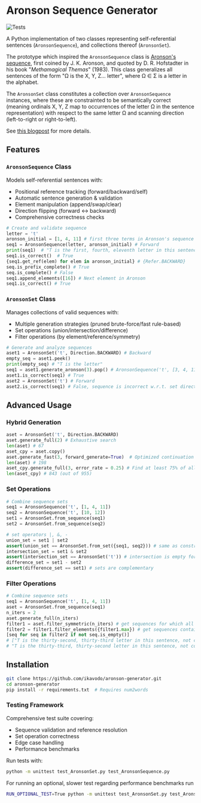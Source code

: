 # Aronson Sequence Generator

![Tests](https://img.shields.io/badge/tests-98%25%20coverage-green)

A Python implementation of two classes representing self-referential sentences (`AronsonSequence`), and collections thereof (`AronsonSet`). 

The prototype which inspired the `AronsonSequence` class is [Aronson's sequence](https://oeis.org/A005224), first coined by J. K. Aronson, and quoted by D. R. Hofstadter in his book "*Methamagical Themas*" (1983). This class generalizes all sentences of the form "Ω is the X, Y, Z... letter", where Ω $\in$ Σ is a letter in the alphabet.

The  `AronsonSet` class constitutes a collection over `AronsonSequence` instances, where these are constrainted to be semantically correct (meaning ordinals X, Y, Z map to occurrences of the letter Ω in the sentence representation) with respect to the same letter Ω and scanning direction (left-to-right or right-to-left).  

See [this blogpost](https://ikavodo.github.io/aronson-1/) for more details.

## Features

### `AronsonSequence` Class
Models self-referential sentences with:
- Positional reference tracking (forward/backward/self)
- Automatic sentence generation & validation
- Element manipulation (append/swap/clear)
- Direction flipping (forward ↔ backward)
- Comprehensive correctness checks

```python
# Create and validate sequence
letter = 't'
aronson_initial = [1, 4, 11] # first three terms in Aronson's sequence
seq1 = AronsonSequence(letter, aronson_initial) # Forward
print(seq1)  # "T is the first, fourth, eleventh letter in this sentence, not counting commas and spaces"
seq1.is_correct()  # True
{seq1.get_ref(elem) for elem in aronson_initial} # {Refer.BACKWARD}
seq.is_prefix_complete() # True
seq.is_complete() # False
seq1.append_elements([16]) # Next element in Aronson
seq1.is_correct() # True
```

### `AronsonSet` Class
Manages collections of valid sequences with:

- Multiple generation strategies (pruned brute-force/fast rule-based)
- Set operations (union/intersection/difference)
- Filter operations (by element/reference/symmetry)

```python
# Generate and analyze sequences
aset1 = AronsonSet('t', Direction.BACKWARD) # Backward
empty_seq = aset1.peek() 
print(empty_seq) # "T is the letter"
seq1 = aset1.generate_aronson(3).pop() # AronsonSequence('t', [3, 4, 11], Direction.BACKWARD)
aset1.is_correct(seq1) # True
aset2 = AronsonSet('t') # Forward
aset2.is_correct(seq1) # False, sequence is incorrect w.r.t. set direction
```

## Advanced Usage
### Hybrid Generation
```python
aset = AronsonSet('t', Direction.BACKWARD)
aset.generate_full(2) # Exhaustive search
len(aset) # 67
aset_cpy = aset.copy()
aset.generate_fast(3, forward_generate=True)  # Optimized continuation
len(aset) # 198
aset_cpy.generate_full(3, error_rate = 0.25) # Find at least 75% of all correct sequences
len(aset_cpy) # 843 (out of 955)
```

### Set Operations
```python
# Combine sequence sets
seq1 = AronsonSequence('t', [1, 4, 11])
seq2 = AronsonSequence('t', [10, 12])
set1 = AronsonSet.from_sequence(seq1)
set2 = AronsonSet.from_sequence(seq2) 

# set operators |, &, -
union_set = set1 | set2
assert(union_set == AronsonSet.from_set({seq1, seq2})) # same as constructor from_set() 
intersection_set = set1 & set2 
assert(intersection_set == AronsonSet('t')) # intersection is empty forward set
difference_set = set1 - set2 
assert(difference_set == set1) # sets are complementary
```

### Filter Operations
```python
# Combine sequence sets
seq1 = AronsonSequence('t', [1, 4, 11])
aset = AronsonSet.from_sequence(seq1)
n_iters = 2
aset.generate_full(n_iters)
filter1 = aset.filter_symmetric(n_iters) # get sequences for which all permutations also in set
filter2 = filter1.filter_elements({filter1.max}) # get sequences containing maximum element
[seq for seq in filter2 if not seq.is_empty()]
# ["T is the thirty-second, thirty-third letter in this sentence, not counting commas and spaces",
# "T is the thirty-third, thirty-second letter in this sentence, not counting commas and spaces"]
```

## Installation
```bash
git clone https://github.com/ikavodo/aronson-generator.git
cd aronson-generator
pip install -r requirements.txt  # Requires num2words
```

### Testing Framework

Comprehensive test suite covering:

- Sequence validation and reference resolution
- Set operation correctness
- Edge case handling
- Performance benchmarks

Run tests with:
```bash
python -m unittest test_AronsonSet.py test_AronsonSequence.py
```
For running an optional, slower test regarding performance benchmarks run
```bash
RUN_OPTIONAL_TEST=True python -m unittest test_AronsonSet.py test_AronsonSequence.py
```

